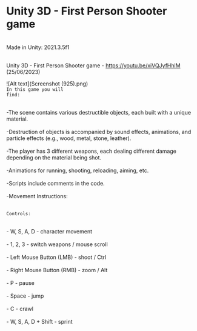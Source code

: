 
# Unity 3D - First Person Shooter game
<br>Made in Unity: 2021.3.5f1

<br>Unity 3D - First Person Shooter game - https://youtu.be/xiVQJyfHhlM     (25/06/2023)

![Alt text](Screenshot (925).png)
<br><code>In this game you will find:</code>

<br>-The scene contains various destructible objects, each built with a unique material.
<br><br>-Destruction of objects is accompanied by sound effects, animations, and particle effects (e.g., wood, metal, stone, leather).
<br><br>-The player has 3 different weapons, each dealing different damage depending on the material being shot.
<br><br>-Animations for running, shooting, reloading, aiming, etc.
<br><br>-Scripts include comments in the code.
<br><br>-Movement Instructions:

<br><code>Controls:</code>

<br>- W, S, A, D - character movement
<br><br>- 1, 2, 3 - switch weapons / mouse scroll
<br><br>- Left Mouse Button (LMB) - shoot / Ctrl
<br><br>- Right Mouse Button (RMB) - zoom / Alt
<br><br>- P - pause
<br><br>- Space - jump
<br><br>- C - crawl
<br><br>- W, S, A, D + Shift - sprint
